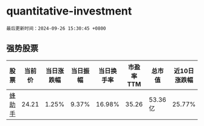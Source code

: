 # quantitative-investment

`最后更新时间：2024-09-26 15:30:45 +0800`

## 强势股票

|股票|当前价|当日涨跌幅|当日振幅|当日换手率|市盈率TTM|总市值|近10日涨跌幅|
|----|----|----|----|----|----|----|----|
|[蜂助手](https://xueqiu.com/S/SZ301382)|24.21|1.25%|9.37%|16.98%|35.26|53.36亿|25.77%|

